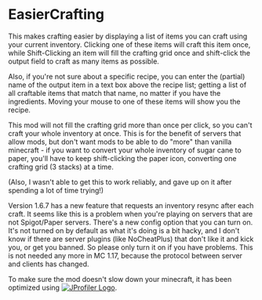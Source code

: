 # EasierCrafting

This makes crafting easier by displaying a list of items you can craft using 
your current inventory. Clicking one of these items will craft this item 
once, while Shift-Clicking an item will fill the crafting grid once and 
shift-click the output field to craft as many items as possible.

Also, if you're not sure about a specific recipe, you can enter the (partial) 
name of the output item in a text box above the recipe list; getting a list of 
all craftable items that match that name, no matter if you have the ingredients. 
Moving your mouse to one of these items will show you the recipe.

This mod will not fill the crafting grid more than once per click, so you can't
craft your whole inventory at once. This is for the benefit of servers that 
allow mods, but don't want mods to be able to do "more" than vanilla 
minecraft - if you want to convert your whole inventory of sugar cane to 
paper, you'll have to keep shift-clicking the paper icon, converting one 
crafting grid (3 stacks) at a time.

(Also, I wasn't able to get this to work reliably, and gave up on it after
spending a lot of time trying!)

Version 1.6.7 has a new feature that requests an inventory resync after each
craft. It seems like this is a problem when you're playing on servers that
are not Spigot/Paper servers. There's a new config option that you can turn
on. It's not turned on by default as what it's doing is a bit hacky, and I
don't know if there are server plugins (like NoCheatPlus) that don't like it
and kick you, or get you banned. So please only turn it on if you have problems.
This is not needed any more in MC 1.17, because the protocol between server
and clients has changed.

To make sure the mod doesn't slow down your minecraft, it has been optimized 
using [![JProfiler Logo](https://www.ej-technologies.com/images/product_banners/jprofiler_small.png "Logo")](https://www.ej-technologies.com/products/jprofiler/overview.html).
